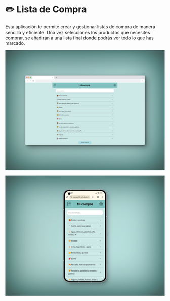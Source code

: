 # ✏️ Lista de Compra 

Esta aplicación te permite crear y gestionar listas de compra de manera sencilla y eficiente. Una vez selecciones los productos que necesites comprar, se añadirán a una lista final donde podrás ver todo lo que has marcado.

![Vista Desktop](https://github.com/Nazaret20/listaCompra/blob/master/assets/img/desktop.png?raw=true)

![Vista Mobile](https://github.com/Nazaret20/listaCompra/blob/master/assets/img/mobile.png?raw=true)
